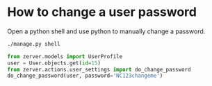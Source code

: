 # How to change a user password

Open a python shell and use python to manually change a password.

```bash
./manage.py shell
```

```python
from zerver.models import UserProfile
user = User.objects.get(id=15)
from zerver.actions.user_settings import do_change_password
do_change_password(user, password='NC123changeme')
```